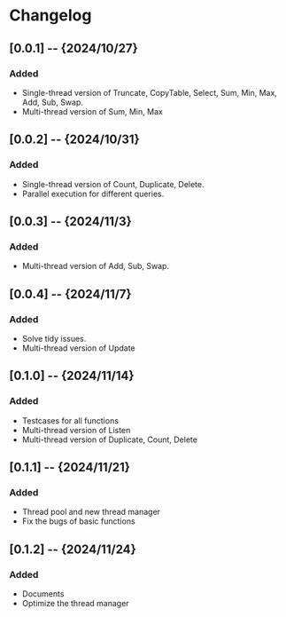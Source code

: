 # Changelog

## [0.0.1] -- {2024/10/27}
### Added
- Single-thread version of Truncate, CopyTable, Select, Sum, Min, Max, Add, Sub, Swap.
- Multi-thread version of Sum, Min, Max

## [0.0.2] -- {2024/10/31}
### Added
- Single-thread version of Count, Duplicate, Delete.
- Parallel execution for different queries.

## [0.0.3] -- {2024/11/3}
### Added
- Multi-thread version of Add, Sub, Swap.

## [0.0.4] -- {2024/11/7}
### Added
- Solve tidy issues.
- Multi-thread version of Update

## [0.1.0] -- {2024/11/14}
### Added
- Testcases for all functions
- Multi-thread version of Listen
- Multi-thread version of Duplicate, Count, Delete

## [0.1.1] -- {2024/11/21}
### Added
- Thread pool and new thread manager
- Fix the bugs of basic functions

## [0.1.2] -- {2024/11/24}
### Added
- Documents
- Optimize the thread manager

